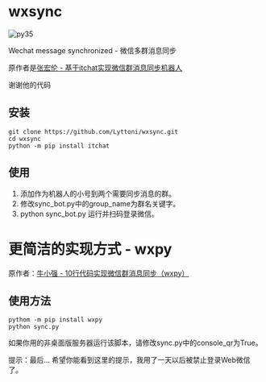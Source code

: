 # wxsync

[py35]: https://img.shields.io/badge/python-3.5-red.svg

![py35][py35]

Wechat message synchronized - 微信多群消息同步

原作者是[张宏伦 - 基于itchat实现微信群消息同步机器人](https://zhuanlan.zhihu.com/p/25445025)

谢谢他的代码

## 安装

```
git clone https://github.com/Lyttoni/wxsync.git
cd wxsync
python -m pip install itchat
```

## 使用

1. 添加作为机器人的小号到两个需要同步消息的群。
2. 修改sync_bot.py中的group_name为群名关键字。
3. python sync_bot.py 运行并扫码登录微信。


# 更简洁的实现方式 - wxpy

原作者：[牛小强 - 10行代码实现微信群消息同步（wxpy）](https://zhuanlan.zhihu.com/p/33604536)

## 使用方法
```
pythom -m pip install wxpy
python sync.py
```

如果你用的非桌面版服务器运行该脚本，请修改sync.py中的console_qr为True。


提示：最后... 希望你能看到这里的提示，我用了一天以后被禁止登录Web微信了。